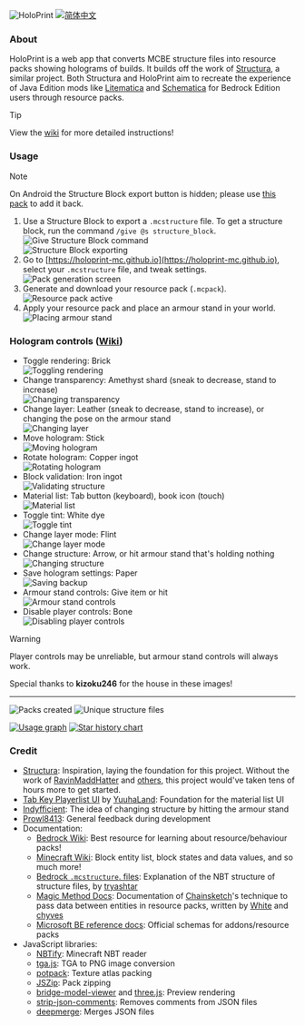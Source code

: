 ![HoloPrint](assets/banner.png)
[![简体中文](https://img.shields.io/badge/Language-简体中文-blue)](README.zh-CN.md)
### About
HoloPrint is a web app that converts MCBE structure files into resource packs showing holograms of builds. It builds off the work of [Structura](https://github.com/RavinMaddHatter/Structura), a similar project. Both Structura and HoloPrint aim to recreate the experience of Java Edition mods like [Litematica](https://github.com/maruohon/litematica) and [Schematica](https://github.com/Lunatrius/Schematica) for Bedrock Edition users through resource packs.

> [!TIP]
> View the [wiki](https://holoprint-mc.github.io/wiki) for more detailed instructions!

### Usage
> [!NOTE]
> On Android the Structure Block export button is hidden; please use [this pack](assets/structureBlockButtonAdderPack.mcpack) to add it back.
1. Use a Structure Block to export a `.mcstructure` file. To get a structure block, run the command `/give @s structure_block`.  
![Give Structure Block command](assets/giveStructureBlockCommand.png)  
![Structure Block exporting](assets/structureBlockExporting.png)
2. Go to [https://holoprint-mc.github.io](https://holoprint-mc.github.io), select your `.mcstructure` file, and tweak settings.  
![Pack generation screen](assets/packGenerationScreen.png)
3. Generate and download your resource pack (`.mcpack`).  
![Resource pack active](assets/resourcePackActive.png)
4. Apply your resource pack and place an armour stand in your world.  
![Placing armour stand](assets/placingArmourStand.gif)

### Hologram controls ([Wiki](https://github.com/SuperLlama88888/holoprint/wiki/1.-Usage-instructions#hologram-controls))
- Toggle rendering: Brick  
![Toggling rendering](assets/togglingRendering.gif)
- Change transparency: Amethyst shard (sneak to decrease, stand to increase)  
![Changing transparency](assets/changingTransparency.gif)
- Change layer: Leather (sneak to decrease, stand to increase), or changing the pose on the armour stand  
![Changing layer](assets/changingLayer.gif)
- Move hologram: Stick  
![Moving hologram](assets/movingHologram.gif)
- Rotate hologram: Copper ingot  
![Rotating hologram](assets/rotatingHologram.gif)
- Block validation: Iron ingot  
![Validating structure](assets/validatingStructure.gif)
- Material list: Tab button (keyboard), book icon (touch)  
![Material list](assets/materialList.gif)
- Toggle tint: White dye  
![Toggle tint](assets/togglingTint.gif)
- Change layer mode: Flint  
![Change layer mode](assets/changingLayerMode.gif)
- Change structure: Arrow, or hit armour stand that's holding nothing  
![Changing structure](assets/changingStructure.gif)
- Save hologram settings: Paper  
![Saving backup](assets/savingBackup.gif)
- Armour stand controls: Give item or hit  
![Armour stand controls](assets/armourStandControls.gif)
- Disable player controls: Bone  
![Disabling player controls](assets/disablingPlayerControls.gif)
> [!WARNING]
> Player controls may be unreliable, but armour stand controls will always work.

Special thanks to **kizoku246** for the house in these images!

---

![Packs created](https://img.shields.io/badge/dynamic/json?url=https://raw.githubusercontent.com/SuperLlama88888/holoprint-stats/main/dailyLogs.json&query=$[-1:]["pack_count"]&label=Packs+created&color=#4C1)
![Unique structure files](https://img.shields.io/badge/dynamic/json?url=https://raw.githubusercontent.com/SuperLlama88888/holoprint-stats/main/dailyLogs.json&query=$[-1:]["structure_count"]&label=Unique+structure+files&color=#4C1)

[![Usage graph](https://raw.githubusercontent.com/SuperLlama88888/holoprint-stats/main/usageGraph.png)](https://github.com/SuperLlama88888/holoprint-stats)
[![Star history chart](https://api.star-history.com/svg?repos=SuperLlama88888/HoloPrint&type=Date)](https://star-history.com/#SuperLlama88888/HoloPrint&Date)

### Credit
- [Structura](https://github.com/RavinMaddHatter/Structura): Inspiration, laying the foundation for this project. Without the work of [RavinMaddHatter](https://github.com/RavinMaddHatter) and [others](https://github.com/RavinMaddHatter/Structura/graphs/contributors), this project would've taken tens of hours more to get started.
- [Tab Key Playerlist UI](https://github.com/YuuhaLand/Tabkey_Playerlist_UI) by [YuuhaLand](https://github.com/YuuhaLand): Foundation for the material list UI
- [Indyfficient](https://www.youtube.com/@Indyfficient): The idea of changing structure by hitting the armour stand
- [Prowl8413](https://www.youtube.com/@Prowl8413): General feedback during development
- Documentation:
  - [Bedrock Wiki](https://wiki.bedrock.dev): Best resource for learning about resource/behaviour packs!
  - [Minecraft Wiki](https://minecraft.wiki): Block entity list, block states and data values, and so much more!
  - [Bedrock `.mcstructure`. files](https://gist.github.com/tryashtar/87ad9654305e5df686acab05cc4b6205): Explanation of the NBT structure of structure files, by [tryashtar](https://github.com/tryashtar)
  - [Magic Method Docs](https://github.com/BedrockPlus/MagicMethodDocs): Documentation of [Chainsketch](https://www.youtube.com/@Chainsketch)'s technique to pass data between entities in resource packs, written by [White](https://github.com/WhiteOnGitHub) and [chyves](https://github.com/notchyves)
  - [Microsoft BE reference docs](https://learn.microsoft.com/en-us/minecraft/creator/reference): Official schemas for addons/resource packs
- JavaScript libraries:
  - [NBTify](https://github.com/Offroaders123/NBTify): Minecraft NBT reader
  - [tga.js](https://github.com/vthibault/tga.js): TGA to PNG image conversion
  - [potpack](https://github.com/mapbox/potpack): Texture atlas packing
  - [JSZip](https://github.com/Stuk/jszip): Pack zipping
  - [bridge-model-viewer](https://github.com/bridge-core/model-viewer) and [three.js](https://github.com/mrdoob/three.js): Preview rendering
  - [strip-json-comments](https://github.com/sindresorhus/strip-json-comments): Removes comments from JSON files
  - [deepmerge](https://github.com/TehShrike/deepmerge): Merges JSON files